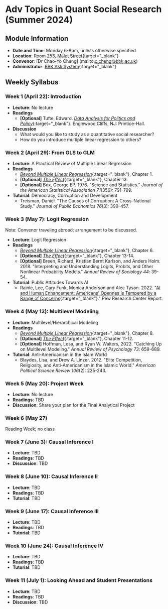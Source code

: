 # Adv Topics in Quant Social Research (Summer 2024)

## Module Information

- **Date and Time**: Monday 6-8pm, unless otherwise specified
- **Location**: Room 253, [Malet Street](https://maps.app.goo.gl/YMYvCRvA3WrSc4Dk9){target="_blank"}
- **Convenor**: [Dr Chao-Yo Cheng] (mailto:c.cheng@bbk.ac.uk)
- **Administrator**: [BBK Ask System](https://www.bbk.ac.uk/ask){:target="_blank"}

## Weekly Syllabus

### Week 1 (April 22): Introduction

 - **Lecture**: No lecture
 - **Readings**
    - **[Optional]** Tufte, Edward. [*Data Analysis for Politics and Policy*](https://www.edwardtufte.com/tufte/dapp/){:target="_blank"}. Englewood Cliffs, NJ: Printice-Hall.
 - **Discussion**
	- What would you like to study as a quantitative social researcher?
	- How do you introduce multiple linear regression to others?

### Week 2 (April 29): From OLS to GLM

 - **Lecture**: A Practical Review of Multiple Linear Regression
 - **Readings**
	- [*Beyond Multiple Linear Regression*](https://bookdown.org/roback/bookdown-BeyondMLR/){:target="_blank"}, Chapter 1.
	- **[Optional]** [*The Effect*](https://theeffectbook.net/){:target="_blank"}, Chapter 13.
	- **[Optional]** Box, George EP. 1976. "Science and Statistics." *Journal of the American Statistical Association 71*(356): 791-799.
 - **Tutorial**: Democracy, Corruption and Development
 	- Treisman, Daniel. "The Causes of Corruption: A Cross-National Study." *Journal of Public Economics 76*(3): 399-457.

### Week 3 (May 7): Logit Regression

Note: Convenor traveling abroad; arrangement to be discussed.

 - **Lecture**: Logit Regression
 - **Readings**
 	- [*Beyond Multiple Linear Regression*](https://bookdown.org/roback/bookdown-BeyondMLR/){:target="_blank"}, Chapter 6.
	- **[Optional]** [*The Effect*](https://theeffectbook.net/){:target="_blank"}, Chapter 13-14.
	- **[Optional]** Breen, Richard, Kristian Bernt Karlson, and Anders Holm. 2018. "Interpreting and Understanding Logits, Probits, and Other Nonlinear Probability Models." *Annual Review of Sociology 44*: 39-54.
 - **Tutorial**: Public Attitudes Towards AI
 	- Rainie, Lee, Cary Funk, Monica Anderson and Alec Tyson. 2022. "[AI and Human Enhancement: Americans' Opennes Is Tempered by a Range of Concerns](https://www.pewresearch.org/internet/2022/03/17/ai-and-human-enhancement-americans-openness-is-tempered-by-a-range-of-concerns/){:target="_blank"}." Pew Research Center Report.

### Week 4 (May 13): Multilevel Modeling

 - **Lecture**: Multilevel/Hierarchical Modeling
 - **Readings**
	- [*Beyond Multiple Linear Regression*](https://bookdown.org/roback/bookdown-BeyondMLR/){:target="_blank"}, Chapter 8.
	- **[Optional]** [*The Effect*](https://theeffectbook.net/){:target="_blank"}, Chapter 11-12.
	- **[Optional]** Hoffman, Lesa, and Ryan W. Walters, 2022. "Catching Up on Multilevel Modeling." *Annual Review of Psychology 73*: 659-689.
 - **Tutorial**: Anti-Americanism in the Islam World
 	- Blaydes, Lisa, and Drew A. Linzer. 2012. "Elite Competition, Religiosity, and Anti-Americanism in the Islamic World." *American Political Science Review 106*(2): 225-243.

### Week 5 (May 20): Project Week

 - **Lecture**: No lecture
 - **Readings**: TBD
 - **Discussion**: Share your plan for the Final Analytical Project

### Week 6 (May 27)

Reading Week; no class

### Week 7 (June 3): Causal Inference I

 - **Lecture**: TBD
 - **Readings**: TBD
 - **Discussion**: TBD

### Week 8 (June 10): Causal Inference II

 - **Lecture**: TBD
 - **Readings**: TBD
 - **Tutorial**: TBD

### Week 9 (June 17): Causal Inference III 

 - **Lecture**: TBD
 - **Readings**: TBD
 - **Tutorial**: TBD

### Week 10 (June 24): Causal Inference IV 

 - **Lecture**: TBD
 - **Readings**: TBD
 - **Tutorial**: TBD

### Week 11 (July 1): Looking Ahead and Student Presentations

 - **Lecture**: TBD
 - **Readings**: TBD
 - **Discussion**: TBD
